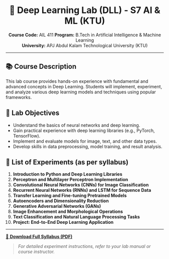 <div align="center">

# 🧠 Deep Learning Lab (DLL) - S7 AI & ML (KTU)

**Course Code:** AIL 411
**Program:** B.Tech in Artificial Intelligence & Machine Learning  
**University:** APJ Abdul Kalam Technological University (KTU)

---

</div>

## 📚 Course Description
This lab course provides hands-on experience with fundamental and advanced concepts in Deep Learning. Students will implement, experiment, and analyze various deep learning models and techniques using popular frameworks.

## 🎯 Lab Objectives
- Understand the basics of neural networks and deep learning.
- Gain practical experience with deep learning libraries (e.g., PyTorch, TensorFlow).
- Implement and evaluate models for image, text, and other data types.
- Develop skills in data preprocessing, model training, and result analysis.

## 🧪 List of Experiments (as per syllabus)

1. **Introduction to Python and Deep Learning Libraries**
2. **Perceptron and Multilayer Perceptron Implementation**
3. **Convolutional Neural Networks (CNNs) for Image Classification**
4. **Recurrent Neural Networks (RNNs) and LSTM for Sequence Data**
5. **Transfer Learning and Fine-tuning Pretrained Models**
6. **Autoencoders and Dimensionality Reduction**
7. **Generative Adversarial Networks (GANs)**
8. **Image Enhancement and Morphological Operations**
9. **Text Classification and Natural Language Processing Tasks**
10. **Project: End-to-End Deep Learning Application**

---

[📄 **Download Full Syllabus (PDF)**](Text/DLL-Syllabus.pdf)

> _For detailed experiment instructions, refer to your lab manual or course instructor._
